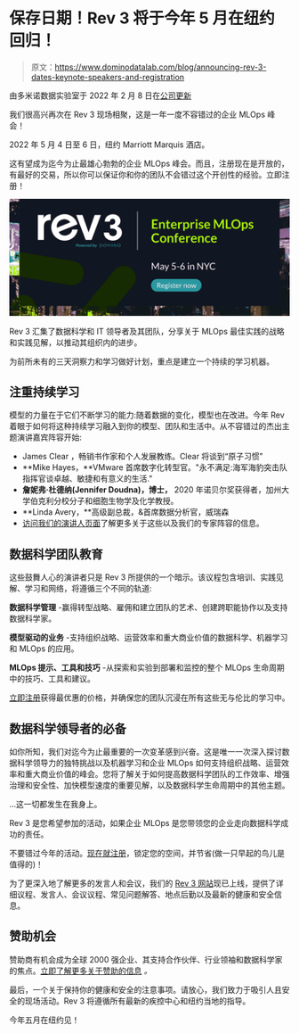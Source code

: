 # 保存日期！Rev 3 将于今年 5 月在纽约回归！

> 原文：<https://www.dominodatalab.com/blog/announcing-rev-3-dates-keynote-speakers-and-registration>

由多米诺数据实验室于 2022 年 2 月 8 日在[公司更新](/blog/company-updates/)

我们很高兴再次在 Rev 3 现场相聚，这是一年一度不容错过的企业 MLOps 峰会！

2022 年 5 月 4 日至 6 日，纽约 Marriott Marquis 酒店。

这有望成为迄今为止最雄心勃勃的企业 MLOps 峰会。而且，注册现在是开放的，有最好的交易，所以你可以保证你和你的团队不会错过这个开创性的经验。立即注册！

[![New call-to-action](img/ff0f86b10fb5e777d83869be28e7dc01.png)](https://cta-redirect.hubspot.com/cta/redirect/6816846/99d47ffd-cdb9-4123-810e-6b640812f848) 

Rev 3 汇集了数据科学和 IT 领导者及其团队，分享关于 MLOps 最佳实践的战略和实践见解，以推动其组织内的进步。

为前所未有的三天洞察力和学习做好计划，重点是建立一个持续的学习机器。

## 注重持续学习

模型的力量在于它们不断学习的能力:随着数据的变化，模型也在改进。今年 Rev 着眼于如何将这种持续学习融入到你的模型、团队和生活中。从不容错过的杰出主题演讲嘉宾阵容开始:

*   James Clear ，畅销书作家和个人发展教练。Clear 将谈到“原子习惯”
*   **Mike Hayes，**VMware 首席数字化转型官。"永不满足:海军海豹突击队指挥官谈卓越、敏捷和有意义的生活."
*   **詹妮弗·杜德纳(Jennifer Doudna)，博士，** 2020 年诺贝尔奖获得者，加州大学伯克利分校分子和细胞生物学及化学教授。
*   **Linda Avery，**高级副总裁，&首席数据分析官，威瑞森
*   [访问我们的演讲人页面](https://rev.dominodatalab.com/speakers?utm_campaign=rev_2021&utm_source=blog&utm_medium=domino_website)了解更多关于这些以及我们的专家阵容的信息。

## 数据科学团队教育

这些鼓舞人心的演讲者只是 Rev 3 所提供的一个暗示。该议程包含培训、实践见解、学习和网络，将遵循三个不同的轨道:

**数据科学管理** -赢得转型战略、雇佣和建立团队的艺术、创建跨职能协作以及支持数据科学家。

**模型驱动的业务** -支持组织战略、运营效率和重大商业价值的数据科学、机器学习和 MLOps 的应用。

**MLOps 提示、工具和技巧** -从探索和实验到部署和监控的整个 MLOps 生命周期中的技巧、工具和建议。

[立即注册](https://rev.dominodatalab.com?utm_campaign=rev_2021&utm_source=blog&utm_medium=domino_website)获得最优惠的价格，并确保您的团队沉浸在所有这些无与伦比的学习中。

## 数据科学领导者的必备

如你所知，我们对迄今为止最重要的一次变革感到兴奋。这是唯一一次深入探讨数据科学领导力的独特挑战以及机器学习和企业 MLOps 如何支持组织战略、运营效率和重大商业价值的峰会。您将了解关于如何提高数据科学团队的工作效率、增强治理和安全性、加快模型速度的重要见解，以及数据科学生命周期中的其他主题。

...这一切都发生在我身上。

Rev 3 是您希望参加的活动，如果企业 MLOps 是您带领您的企业走向数据科学成功的责任。

不要错过今年的活动。[现在就注册](https://rev.dominodatalab.com?utm_campaign=rev_2021&utm_source=blog&utm_medium=domino_website)，锁定您的空间，并节省(做一只早起的鸟儿是值得的)！

为了更深入地了解更多的发言人和会议，我们的 [Rev 3 网站](https://rev.dominodatalab.com?utm_campaign=rev_2021&utm_source=blog&utm_medium=domino_website)现已上线，提供了详细议程、发言人、会议议程、常见问题解答、地点后勤以及最新的健康和安全信息。

## 赞助机会

赞助商有机会成为全球 2000 强企业、其支持合作伙伴、行业领袖和数据科学家的焦点。[立即了解更多关于赞助的信息](https://rev.dominodatalab.com/sponsors?utm_campaign=rev_2021&utm_source=blog&utm_medium=domino_website) *。*

最后，一个关于保持你的健康和安全的注意事项。请放心，我们致力于吸引人且安全的现场活动。Rev 3 将遵循所有最新的疾控中心和纽约当地的指导。

今年五月在纽约见！
